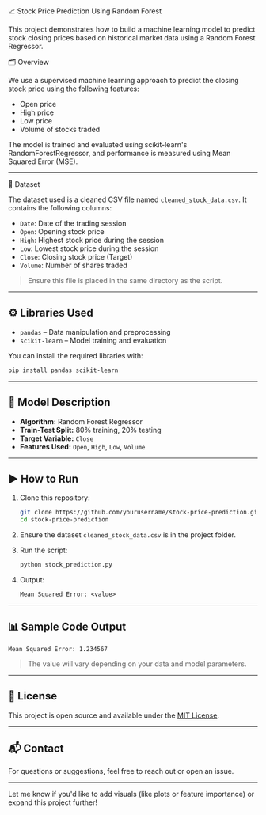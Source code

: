 📈 Stock Price Prediction Using Random Forest

This project demonstrates how to build a machine learning model to predict stock closing prices based on historical market data using a Random Forest Regressor.

🗂️ Overview

We use a supervised machine learning approach to predict the closing stock price using the following features:

- Open price
- High price
- Low price
- Volume of stocks traded

The model is trained and evaluated using scikit-learn's RandomForestRegressor, and performance is measured using Mean Squared Error (MSE).

---

📁 Dataset

The dataset used is a cleaned CSV file named `cleaned_stock_data.csv`. It contains the following columns:

- `Date`: Date of the trading session
- `Open`: Opening stock price
- `High`: Highest stock price during the session
- `Low`: Lowest stock price during the session
- `Close`: Closing stock price (Target)
- `Volume`: Number of shares traded

> Ensure this file is placed in the same directory as the script.

---

## ⚙️ Libraries Used

- `pandas` – Data manipulation and preprocessing
- `scikit-learn` – Model training and evaluation

You can install the required libraries with:
```bash
pip install pandas scikit-learn
```

---

## 🧠 Model Description

- **Algorithm:** Random Forest Regressor
- **Train-Test Split:** 80% training, 20% testing
- **Target Variable:** `Close`
- **Features Used:** `Open`, `High`, `Low`, `Volume`

---

## ▶️ How to Run

1. Clone this repository:
   ```bash
   git clone https://github.com/yourusername/stock-price-prediction.git
   cd stock-price-prediction
   ```

2. Ensure the dataset `cleaned_stock_data.csv` is in the project folder.

3. Run the script:
   ```bash
   python stock_prediction.py
   ```

4. Output:
   ```
   Mean Squared Error: <value>
   ```

---

## 📊 Sample Code Output

```
Mean Squared Error: 1.234567
```

> The value will vary depending on your data and model parameters.

---

## 📝 License

This project is open source and available under the [MIT License](LICENSE).

---

## 📬 Contact

For questions or suggestions, feel free to reach out or open an issue.

---

Let me know if you'd like to add visuals (like plots or feature importance) or expand this project further!
